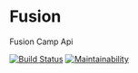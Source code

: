 # Fusion
Fusion Camp Api

[![Build Status](https://travis-ci.com/JamesMudidi/Fusion.svg?branch=develop)](https://travis-ci.com/JamesMudidi/Fusion) [![Maintainability](https://api.codeclimate.com/v1/badges/b865a0f8469e9e51a977/maintainability)](https://codeclimate.com/github/JamesMudidi/Fusion/maintainability)

